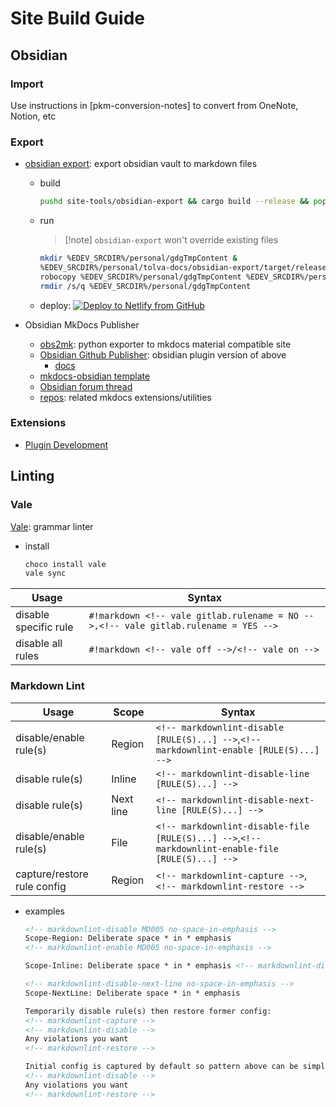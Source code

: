# Site Build Guide

## Obsidian

### Import

Use instructions in \[pkm-conversion-notes\] to convert from OneNote, Notion, etc

### Export

- [obsidian export](https://github.com/ikrima/obsidian-export): export obsidian vault to markdown files
  
  - build
    ```bash
    pushd site-tools/obsidian-export && cargo build --release && popd
    ```
  
  - run
     > 
     > \[!note\] `obsidian-export` won't override existing files
    
    ```bash
    mkdir %EDEV_SRCDIR%/personal/gdgTmpContent &
    %EDEV_SRCDIR%/personal/tolva-docs/obsidian-export/target/release/obsidian-export.exe %EDEV_SRCDIR%/personal/tolva-docs/docs %EDEV_SRCDIR%/personal/gdgTmpContent &
    robocopy %EDEV_SRCDIR%/personal/gdgTmpContent %EDEV_SRCDIR%/personal/gamedevguide/content/dev-notes /MIR &
    rmdir /s/q %EDEV_SRCDIR%/personal/gdgTmpContent
    ```
  
  - deploy: [![Deploy to Netlify from GitHub](https://www.netlify.com/img/deploy/button.svg)](https://app.netlify.com/start/deploy?repository=https://github.com/ikrima/ikrima)
- Obsidian MkDocs Publisher
  
  - [obs2mk](https://github.com/ObsidianPublisher/obsidian-mkdocs-publisher-python): python exporter to mkdocs material compatible site
  - [Obsidian Github Publisher](https://github.com/ObsidianPublisher/obsidian-github-publisher): obsidian plugin version of above
    - [docs](https://obsidian-publisher.netlify.app)
  - [mkdocs-obsidian template](https://github.com/ObsidianPublisher/obsidian-mkdocs-publisher-template)
  - [Obsidian forum thread](https://forum.obsidian.md/t/obsidian-mkdocs-publisher-a-free-publish-alternative/29540/37)
  - [repos](https://github.com/orgs/ObsidianPublisher/repositories): related mkdocs extensions/utilities

### Extensions

- [Plugin Development](https://marcus.se.net/obsidian-plugin-docs)

## Linting

### Vale

[Vale](https://earthly.dev/blog/markdown-lint/): grammar linter

- install
  ```bash
  choco install vale
  vale sync
  ```

|Usage|Syntax|
|-----|------|
|disable specific rule|`#!markdown <!-- vale gitlab.rulename = NO -->,<!-- vale gitlab.rulename = YES -->`|
|disable all rules|`#!markdown <!-- vale off -->/<!-- vale on -->`|

### Markdown Lint

|Usage|Scope|Syntax|
|-----|-----|------|
|disable/enable rule(s)|Region|`<!-- markdownlint-disable [RULE(S)...] -->`,`<!-- markdownlint-enable [RULE(S)...] -->`|
|disable rule(s)|Inline|`<!-- markdownlint-disable-line [RULE(S)...] -->`|
|disable rule(s)|Next line|`<!-- markdownlint-disable-next-line [RULE(S)...] -->`|
|disable/enable rule(s)|File|`<!-- markdownlint-disable-file [RULE(S)...] -->`,`<!-- markdownlint-enable-file [RULE(S)...] -->`|
|capture/restore rule config|Region|`<!-- markdownlint-capture -->`,`<!-- markdownlint-restore -->`|

- examples
  ```markdown
  <!-- markdownlint-disable MD005 no-space-in-emphasis -->
  Scope-Region: Deliberate space * in * emphasis
  <!-- markdownlint-enable MD005 no-space-in-emphasis -->
  
  Scope-Inline: Deliberate space * in * emphasis <!-- markdownlint-disable-line no-space-in-emphasis -->
  
  <!-- markdownlint-disable-next-line no-space-in-emphasis -->
  Scope-NextLine: Deliberate space * in * emphasis
  
  Temporarily disable rule(s) then restore former config:
  <!-- markdownlint-capture -->
  <!-- markdownlint-disable -->
  Any violations you want
  <!-- markdownlint-restore -->
  
  Initial config is captured by default so pattern above can be simplified:
  <!-- markdownlint-disable -->
  Any violations you want
  <!-- markdownlint-restore -->
  ```
